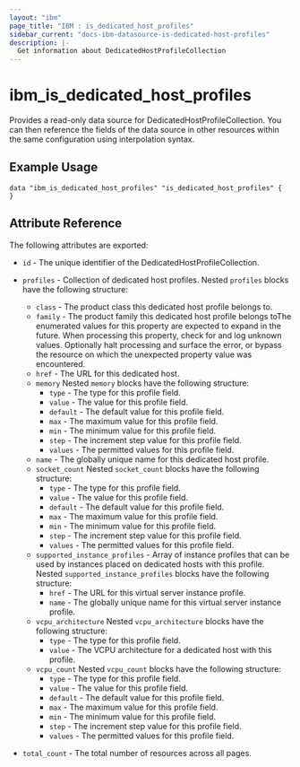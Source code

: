 ```yaml
---
layout: "ibm"
page_title: "IBM : is_dedicated_host_profiles"
sidebar_current: "docs-ibm-datasource-is-dedicated-host-profiles"
description: |-
  Get information about DedicatedHostProfileCollection
---
```


# ibm\_is_dedicated_host_profiles

Provides a read-only data source for DedicatedHostProfileCollection. You can then reference the fields of the data source in other resources within the same configuration using interpolation syntax.

## Example Usage

```hcl
data "ibm_is_dedicated_host_profiles" "is_dedicated_host_profiles" {
}
```

## Attribute Reference

The following attributes are exported:

* `id` - The unique identifier of the DedicatedHostProfileCollection.
* `profiles` - Collection of dedicated host profiles. Nested `profiles` blocks have the following structure:
	* `class` - The product class this dedicated host profile belongs to.
	* `family` - The product family this dedicated host profile belongs toThe enumerated values for this property are expected to expand in the future. When processing this property, check for and log unknown values. Optionally halt processing and surface the error, or bypass the resource on which the unexpected property value was encountered.
	* `href` - The URL for this dedicated host.
	* `memory`  Nested `memory` blocks have the following structure:
		* `type` - The type for this profile field.
		* `value` - The value for this profile field.
		* `default` - The default value for this profile field.
		* `max` - The maximum value for this profile field.
		* `min` - The minimum value for this profile field.
		* `step` - The increment step value for this profile field.
		* `values` - The permitted values for this profile field.
	* `name` - The globally unique name for this dedicated host profile.
	* `socket_count`  Nested `socket_count` blocks have the following structure:
		* `type` - The type for this profile field.
		* `value` - The value for this profile field.
		* `default` - The default value for this profile field.
		* `max` - The maximum value for this profile field.
		* `min` - The minimum value for this profile field.
		* `step` - The increment step value for this profile field.
		* `values` - The permitted values for this profile field.
	* `supported_instance_profiles` - Array of instance profiles that can be used by instances placed on dedicated hosts with this profile. Nested `supported_instance_profiles` blocks have the following structure:
		* `href` - The URL for this virtual server instance profile.
		* `name` - The globally unique name for this virtual server instance profile.
	* `vcpu_architecture`  Nested `vcpu_architecture` blocks have the following structure:
		* `type` - The type for this profile field.
		* `value` - The VCPU architecture for a dedicated host with this profile.
	* `vcpu_count`  Nested `vcpu_count` blocks have the following structure:
		* `type` - The type for this profile field.
		* `value` - The value for this profile field.
		* `default` - The default value for this profile field.
		* `max` - The maximum value for this profile field.
		* `min` - The minimum value for this profile field.
		* `step` - The increment step value for this profile field.
		* `values` - The permitted values for this profile field.

* `total_count` - The total number of resources across all pages.

